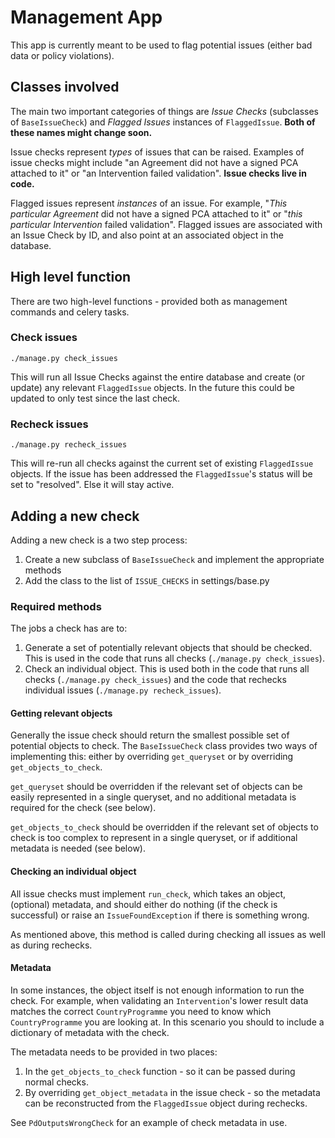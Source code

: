 # Management App

This app is currently meant to be used to flag potential issues (either bad data or policy violations).

## Classes involved

The main two important categories of things are *Issue Checks* (subclasses of `BaseIssueCheck`) and
*Flagged Issues* instances of `FlaggedIssue`.
**Both of these names might change soon.**

Issue checks represent *types* of issues that can be raised. Examples of issue checks might include
"an Agreement did not have a signed PCA attached to it" or "an Intervention failed validation".
**Issue checks live in code.**

Flagged issues represent *instances* of an issue.
For example, "*This particular Agreement* did not have a signed PCA attached to it" or
"*this particular Intervention* failed validation".
Flagged issues are associated with an Issue Check by ID, and also point at an associated object in the database.

## High level function

There are two high-level functions - provided both as management commands and celery tasks.

### Check issues

`./manage.py check_issues`

This will run all Issue Checks against the entire database and create (or update) any relevant `FlaggedIssue` objects.
In the future this could be updated to only test since the last check.

### Recheck issues

`./manage.py recheck_issues`

This will re-run all checks against the current set of existing `FlaggedIssue` objects.
If the issue has been addressed the `FlaggedIssue`'s status will be set to "resolved".
Else it will stay active.

## Adding a new check

Adding a new check is a two step process:

1. Create a new subclass of `BaseIssueCheck` and implement the appropriate methods
2. Add the class to the list of `ISSUE_CHECKS` in settings/base.py

### Required methods

The jobs a check has are to:

1. Generate a set of potentially relevant objects that should be checked.
   This is used in the code that runs all checks (`./manage.py check_issues`).
2. Check an individual object.
   This is used both in the code that runs all checks (`./manage.py check_issues`) and the code that rechecks
   individual issues (`./manage.py recheck_issues`).

#### Getting relevant objects

Generally the issue check should return the smallest possible set of potential objects to check.
The `BaseIssueCheck` class provides two ways of implementing this: either by overriding `get_queryset`
or by overriding `get_objects_to_check`.

`get_queryset` should be overridden if the relevant set of objects can be easily represented in a single queryset,
and no additional metadata is required for the check (see below).

`get_objects_to_check` should be overridden if the relevant set of objects to check is too complex to represent
in a single queryset, or if additional metadata is needed (see below).

#### Checking an individual object

All issue checks must implement `run_check`, which takes an object, (optional) metadata, and should either
do nothing (if the check is successful) or raise an `IssueFoundException` if there is something wrong.

As mentioned above, this method is called during checking all issues as well as during rechecks.

#### Metadata

In some instances, the object itself is not enough information to run the check.
For example, when validating an `Intervention`'s lower result data matches the correct `CountryProgramme`
you need to know which `CountryProgramme` you are looking at.
In this scenario you should to include a dictionary of metadata with the check.

The metadata needs to be provided in two places:

1. In the `get_objects_to_check` function - so it can be passed during normal checks.
2. By overriding `get_object_metadata` in the issue check - so the metadata can be reconstructed from
   the `FlaggedIssue` object during rechecks.

See `PdOutputsWrongCheck` for an example of check metadata in use.
